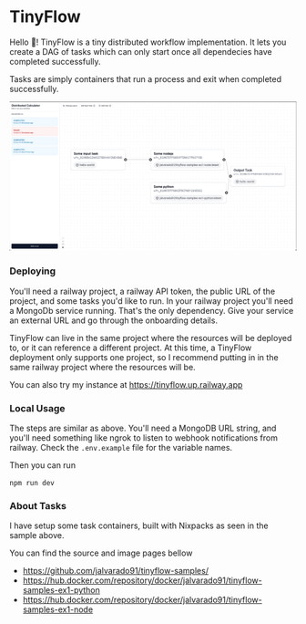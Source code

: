 # TinyFlow 

Hello 👋! TinyFlow is a tiny distributed workflow implementation. It lets you create a DAG of tasks which can only start once all dependecies have completed successfully. 

Tasks are simply containers that run a process and exit when completed successfully. 

![Alt text](image.png)

### Deploying

You'll need a railway project, a railway API token, the public URL of the project, and some tasks you'd like to run. 
In your railway project you'll need a MongoDb service running. That's the only dependency. Give your service an external URL and go through the onboarding details.

TinyFlow can live in the same project where the resources will be deployed to, or it can reference a different project. At this time, a TinyFlow deployment only supports one project, so I recommend putting in in the same railway project where the resources will be.

You can also try my instance at https://tinyflow.up.railway.app

### Local Usage
The steps are similar as above. You'll need a MongoDB URL string, and you'll need something like ngrok to listen to webhook notifications from railway. Check the `.env.example` file for the variable names. 

Then you can run 

```
npm run dev
```

### About Tasks
I have setup some task containers, built with Nixpacks as seen in the sample above. 

You can find the source and image pages bellow

- https://github.com/jalvarado91/tinyflow-samples/
- https://hub.docker.com/repository/docker/jalvarado91/tinyflow-samples-ex1-python
- https://hub.docker.com/repository/docker/jalvarado91/tinyflow-samples-ex1-node
